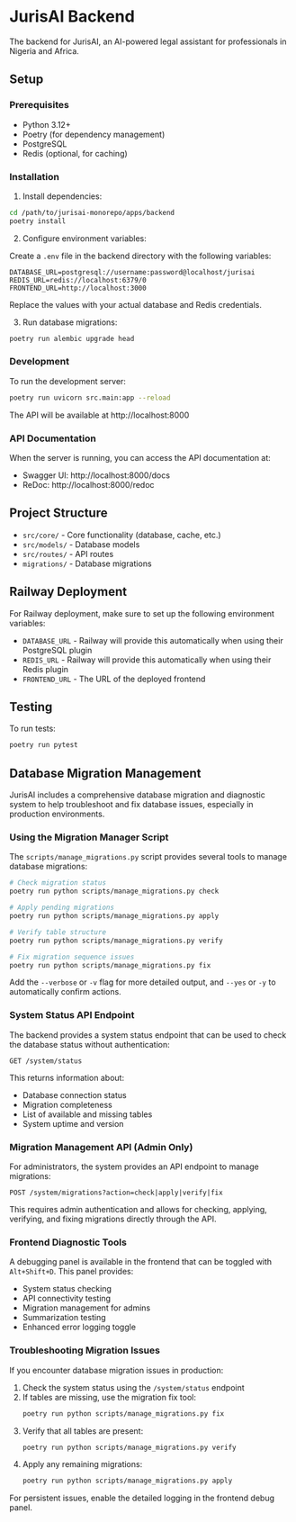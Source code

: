 # JurisAI Backend

The backend for JurisAI, an AI-powered legal assistant for professionals in Nigeria and Africa.

## Setup

### Prerequisites

- Python 3.12+
- Poetry (for dependency management)
- PostgreSQL
- Redis (optional, for caching)

### Installation

1. Install dependencies:

```bash
cd /path/to/jurisai-monorepo/apps/backend
poetry install
```

2. Configure environment variables:

Create a `.env` file in the backend directory with the following variables:

```
DATABASE_URL=postgresql://username:password@localhost/jurisai
REDIS_URL=redis://localhost:6379/0
FRONTEND_URL=http://localhost:3000
```

Replace the values with your actual database and Redis credentials.

3. Run database migrations:

```bash
poetry run alembic upgrade head
```

### Development

To run the development server:

```bash
poetry run uvicorn src.main:app --reload
```

The API will be available at http://localhost:8000

### API Documentation

When the server is running, you can access the API documentation at:

- Swagger UI: http://localhost:8000/docs
- ReDoc: http://localhost:8000/redoc

## Project Structure

- `src/core/` - Core functionality (database, cache, etc.)
- `src/models/` - Database models
- `src/routes/` - API routes
- `migrations/` - Database migrations

## Railway Deployment

For Railway deployment, make sure to set up the following environment variables:

- `DATABASE_URL` - Railway will provide this automatically when using their PostgreSQL plugin
- `REDIS_URL` - Railway will provide this automatically when using their Redis plugin
- `FRONTEND_URL` - The URL of the deployed frontend

## Testing

To run tests:

```bash
poetry run pytest
```

## Database Migration Management

JurisAI includes a comprehensive database migration and diagnostic system to help troubleshoot and fix database issues, especially in production environments.

### Using the Migration Manager Script

The `scripts/manage_migrations.py` script provides several tools to manage database migrations:

```bash
# Check migration status
poetry run python scripts/manage_migrations.py check

# Apply pending migrations
poetry run python scripts/manage_migrations.py apply

# Verify table structure
poetry run python scripts/manage_migrations.py verify

# Fix migration sequence issues
poetry run python scripts/manage_migrations.py fix
```

Add the `--verbose` or `-v` flag for more detailed output, and `--yes` or `-y` to automatically confirm actions.

### System Status API Endpoint

The backend provides a system status endpoint that can be used to check the database status without authentication:

```
GET /system/status
```

This returns information about:
- Database connection status
- Migration completeness
- List of available and missing tables
- System uptime and version

### Migration Management API (Admin Only)

For administrators, the system provides an API endpoint to manage migrations:

```
POST /system/migrations?action=check|apply|verify|fix
```

This requires admin authentication and allows for checking, applying, verifying, and fixing migrations directly through the API.

### Frontend Diagnostic Tools

A debugging panel is available in the frontend that can be toggled with `Alt+Shift+D`. This panel provides:
- System status checking
- API connectivity testing
- Migration management for admins
- Summarization testing
- Enhanced error logging toggle

### Troubleshooting Migration Issues

If you encounter database migration issues in production:

1. Check the system status using the `/system/status` endpoint
2. If tables are missing, use the migration fix tool:
   ```bash
   poetry run python scripts/manage_migrations.py fix
   ```
3. Verify that all tables are present:
   ```bash
   poetry run python scripts/manage_migrations.py verify
   ```
4. Apply any remaining migrations:
   ```bash
   poetry run python scripts/manage_migrations.py apply
   ```

For persistent issues, enable the detailed logging in the frontend debug panel.
